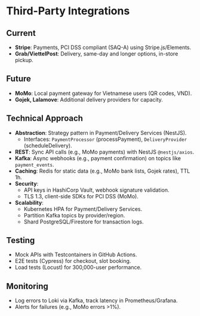 # Third-Party Integrations

## Current
- **Stripe**: Payments, PCI DSS compliant (SAQ-A) using Stripe.js/Elements.
- **Grab/ViettelPost**: Delivery, same-day and longer options, in-store pickup.

## Future
- **MoMo**: Local payment gateway for Vietnamese users (QR codes, VND).
- **Gojek, Lalamove**: Additional delivery providers for capacity.

## Technical Approach
- **Abstraction**: Strategy pattern in Payment/Delivery Services (NestJS).
  - Interfaces: `PaymentProcessor` (processPayment), `DeliveryProvider` (scheduleDelivery).
- **REST**: Sync API calls (e.g., MoMo payments) with NestJS `@nestjs/axios`.
- **Kafka**: Async webhooks (e.g., payment confirmation) on topics like `payment_events`.
- **Caching**: Redis for static data (e.g., MoMo bank lists, Gojek rates), TTL 1h.
- **Security**:
  - API keys in HashiCorp Vault, webhook signature validation.
  - TLS 1.3, client-side SDKs for PCI DSS (MoMo).
- **Scalability**:
  - Kubernetes HPA for Payment/Delivery Services.
  - Partition Kafka topics by provider/region.
  - Shard PostgreSQL/Firestore for transaction logs.

## Testing
- Mock APIs with Testcontainers in GitHub Actions.
- E2E tests (Cypress) for checkout, slot booking.
- Load tests (Locust) for 300,000-user performance.

## Monitoring
- Log errors to Loki via Kafka, track latency in Prometheus/Grafana.
- Alerts for failures (e.g., MoMo errors >1%).

